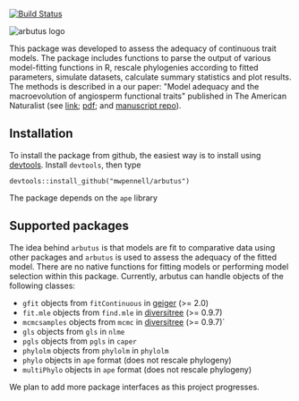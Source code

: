 
[![Build Status](https://travis-ci.org/mwpennell/arbutus.png?branch=master)](https://travis-ci.org/mwpennell/arbutus)

![arbutus logo](https://github.com/mwpennell/arbutus/raw/master/extra/arbutus_logo.png)

This package was developed to assess the adequacy of continuous trait models. The package includes functions to parse the output of various model-fitting functions in R, rescale phylogenies according to fitted parameters, simulate datasets, calculate summary statistics and plot results. The methods is described in a our paper: "Model adequacy and the macroevolution of angiosperm functional traits" published in The American Naturalist (see [link](http://www.jstor.org/stable/full/10.1086/682022); [pdf](http://mwpennell.github.io/pdfs/pennell-amnat-2015.pdf); and [manuscript repo](https://github.com/https://github.com/richfitz/modeladequacy)).

## Installation

To install the package from github, the easiest way is to install using [devtools](https://github.com/hadley/devtools). Install `devtools`, then type

```
devtools::install_github("mwpennell/arbutus")
```

The package depends on the `ape` library



## Supported packages

The idea behind `arbutus` is that models are fit to comparative data using other packages and `arbutus` is used to assess the adequacy of the fitted model. There are no native functions for fitting models or performing model selection within this package. Currently, arbutus can handle objects of the following classes:

* `gfit` objects from `fitContinuous` in [geiger](https://github.com/mwpennell/geiger-v2) (>= 2.0)
* `fit.mle` objects from `find.mle` in [diversitree](https://github.com/richfitz/diversitree) (>= 0.9.7)
* `mcmcsamples` objects from `mcmc` in [diversitree](https://githbu.com/richfitz/diversitree) (>= 0.9.7)`
* `gls` objects from `gls` in `nlme`
* `pgls` objects from `pgls` in `caper`
* `phylolm` objects from `phylolm` in `phylolm`
* `phylo` objects in `ape` format (does not rescale phylogeny)
* `multiPhylo` objects in `ape` format (does not rescale phylogeny)

We plan to add more package interfaces as this project progresses.
